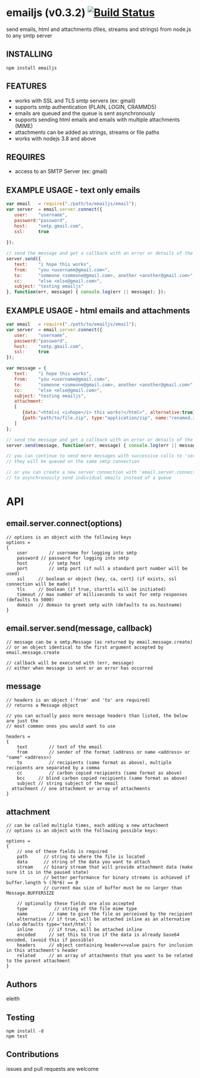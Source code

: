 # emailjs (v0.3.2) [![Build Status](https://secure.travis-ci.org/eleith/emailjs.png)](http://travis-ci.org/eleith/emailjs)

send emails, html and attachments (files, streams and strings) from node.js to any smtp server

## INSTALLING

	npm install emailjs

## FEATURES
 - works with SSL and TLS smtp servers (ex: gmail)
 - supports smtp authentication (PLAIN, LOGIN, CRAMMD5)
 - emails are queued and the queue is sent asynchronously
 - supports sending html emails and emails with multiple attachments (MIME)
 - attachments can be added as strings, streams or file paths
 - works with nodejs 3.8 and above

## REQUIRES
 - access to an SMTP Server (ex: gmail)

## EXAMPLE USAGE - text only emails

```javascript
var email 	= require("./path/to/emailjs/email");
var server 	= email.server.connect({
   user:    "username", 
   password:"password", 
   host:    "smtp.gmail.com", 
   ssl:     true
   
});

// send the message and get a callback with an error or details of the message that was sent
server.send({
   text:    "i hope this works", 
   from:    "you <username@gmail.com>", 
   to:      "someone <someone@gmail.com>, another <another@gmail.com>",
   cc:      "else <else@gmail.com>",
   subject: "testing emailjs"
}, function(err, message) { console.log(err || message); });
```

## EXAMPLE USAGE - html emails and attachments

```javascript
var email 	= require("./path/to/emailjs/email");
var server 	= email.server.connect({
   user:	"username", 
   password:"password", 
   host:	"smtp.gmail.com", 
   ssl:		true
});

var message	= {
   text:	"i hope this works", 
   from:	"you <username@gmail.com>", 
   to:		"someone <someone@gmail.com>, another <another@gmail.com>",
   cc:		"else <else@gmail.com>",
   subject:	"testing emailjs",
   attachment: 
   [
      {data:"<html>i <i>hope</i> this works!</html>", alternative:true},
      {path:"path/to/file.zip", type:"application/zip", name:"renamed.zip"}
   ]
};

// send the message and get a callback with an error or details of the message that was sent
server.send(message, function(err, message) { console.log(err || message); });

// you can continue to send more messages with successive calls to 'server.send', 
// they will be queued on the same smtp connection

// or you can create a new server connection with 'email.server.connect' 
// to asynchronously send individual emails instead of a queue
```
# API 

## email.server.connect(options)

	// options is an object with the following keys
	options =
	{
		user 		// username for logging into smtp 
		password // password for logging into smtp
		host		// smtp host
		port		// smtp port (if null a standard port number will be used)
		ssl		// boolean or object {key, ca, cert} (if exists, ssl connection will be made)
		tls		// boolean (if true, starttls will be initiated)
		timeout	// max number of milliseconds to wait for smtp responses (defaults to 5000)
		domain	// domain to greet smtp with (defaults to os.hostname)
	}
	
## email.server.send(message, callback)
	
	// message can be a smtp.Message (as returned by email.message.create)
	// or an object identical to the first argument accepted by email.message.create

	// callback will be executed with (err, message)
	// either when message is sent or an error has occurred

## message

	// headers is an object ('from' and 'to' are required)
	// returns a Message object

	// you can actually pass more message headers than listed, the below are just the
	// most common ones you would want to use

	headers =
	{
		text		// text of the email 
		from		// sender of the format (address or name <address> or "name" <address>)
		to			// recipients (same format as above), multiple recipients are separated by a comma
		cc			// carbon copied recipients (same format as above)
		bcc		// blind carbon copied recipients (same format as above)
		subject	// string subject of the email
      attachment // one attachment or array of attachments
	}

## attachment

	// can be called multiple times, each adding a new attachment
	// options is an object with the following possible keys:
   
    options =
    {
        // one of these fields is required
        path      // string to where the file is located
        data      // string of the data you want to attach
        stream    // binary stream that will provide attachment data (make sure it is in the paused state)
                  // better performance for binary streams is achieved if buffer.length % (76*6) == 0
                  // current max size of buffer must be no larger than Message.BUFFERSIZE
      
        // optionally these fields are also accepted
        type	      // string of the file mime type
        name        // name to give the file as perceived by the recipient
        alternative // if true, will be attached inline as an alternative (also defaults type='text/html')
        inline      // if true, will be attached inline
        encoded     // set this to true if the data is already base64 encoded, (avoid this if possible)
        headers     // object containing header=>value pairs for inclusion in this attachment's header
        related     // an array of attachments that you want to be related to the parent attachment
    }
	
## Authors

eleith

## Testing

	npm install -d
	npm test

## Contributions

issues and pull requests are welcome
